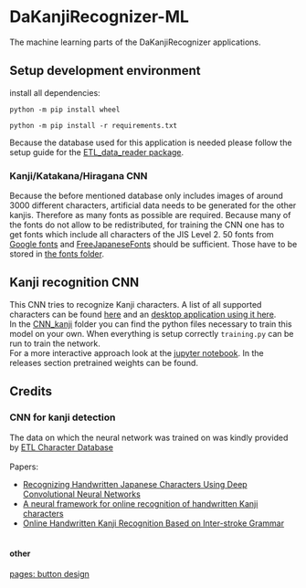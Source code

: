 # DaKanjiRecognizer-ML
The machine learning parts of the DaKanjiRecognizer applications.


## Setup development environment
install all dependencies:
```
python -m pip install wheel
```
```
python -m pip install -r requirements.txt
```
Because the database used for this application is needed please follow the setup guide for the [ETL_data_reader package](https://github.com/CaptainDario/ETL_data_reader).

### Kanji/Katakana/Hiragana CNN
Because the before mentioned database only includes images of around 3000 different characters,
artificial data needs to be generated for the other kanjis.
Therefore as many fonts as possible are required.
Because many of the fonts do not allow to be redistributed,
for training the CNN one has to get fonts which include all characters of the JIS Level 2.
50 fonts from [Google fonts](https://fonts.google.com/) and [FreeJapaneseFonts](https://www.freejapanesefont.com/) should be sufficient.
Those have to be stored in [the fonts folder](./fonts).

## Kanji recognition CNN
This CNN tries to recognize Kanji characters.
A list of all supported characters can be found [here](./CNN_kanji_only/labels_CNN_kanji_only.txt) and an [desktop application using it here](https://github.com/CaptainDario/DaKanjiRecognizer-Desktop).
<br>
In the [CNN_kanji](./CNN_kanji) folder you can find the python files necessary to train this model on your own.
When everything is setup correctly `training.py` can be run to train the network. <br>
For a more interactive approach look at the [jupyter notebook](./CNN_kanji/jupyter/DaKanjiRecognizer.ipynb).
In the releases section pretrained weights can be found.

## Credits
### CNN for kanji detection
The data on which the neural network was trained on was kindly provided by [ETL Character Database](http://etlcdb.db.aist.go.jp/obtaining-etl-character-database) <br/><br/>
Papers:<br/>
* [Recognizing Handwritten Japanese Characters Using Deep Convolutional Neural Networks](http://cs231n.stanford.edu/reports/2016/pdfs/262_Report.pdf) <br/>
* [A neural framework for online recognition of handwritten Kanji characters](https://www.researchgate.net/publication/327893142_A_neural_framework_for_online_recognition_of_handwritten_Kanji_characters) <br/>
* [Online Handwritten Kanji Recognition Based on Inter-stroke Grammar](https://www.researchgate.net/publication/4288187_Online_Handwritten_Kanji_Recognition_Based_on_Inter-stroke_Grammar) <br/><br/>

#### other 
[pages: button design](https://codepen.io/kathykato/pen/rZRaNe)

